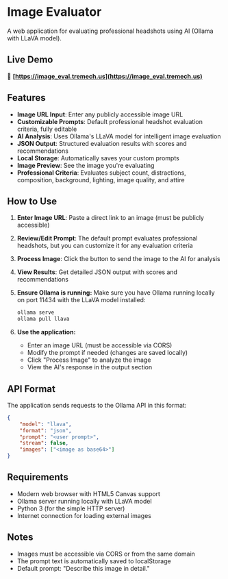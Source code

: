 # Image Evaluator

A web application for evaluating professional headshots using AI (Ollama with LLaVA model).

## Live Demo

🚀 **[https://image_eval.tremech.us](https://image_eval.tremech.us)**

## Features

- **Image URL Input**: Enter any publicly accessible image URL
- **Customizable Prompts**: Default professional headshot evaluation criteria, fully editable
- **AI Analysis**: Uses Ollama's LLaVA model for intelligent image evaluation
- **JSON Output**: Structured evaluation results with scores and recommendations
- **Local Storage**: Automatically saves your custom prompts
- **Image Preview**: See the image you're evaluating
- **Professional Criteria**: Evaluates subject count, distractions, composition, background, lighting, image quality, and attire

## How to Use

1. **Enter Image URL**: Paste a direct link to an image (must be publicly accessible)
2. **Review/Edit Prompt**: The default prompt evaluates professional headshots, but you can customize it for any evaluation criteria
3. **Process Image**: Click the button to send the image to the AI for analysis
4. **View Results**: Get detailed JSON output with scores and recommendations

2. **Ensure Ollama is running:**
   Make sure you have Ollama running locally on port 11434 with the LLaVA model installed:
   ```bash
   ollama serve
   ollama pull llava
   ```

3. **Use the application:**
   - Enter an image URL (must be accessible via CORS)
   - Modify the prompt if needed (changes are saved locally)
   - Click "Process Image" to analyze the image
   - View the AI's response in the output section

## API Format

The application sends requests to the Ollama API in this format:
```json
{
    "model": "llava",
    "format": "json",
    "prompt": "<user prompt>",
    "stream": false,
    "images": ["<image as base64>"]
}
```

## Requirements

- Modern web browser with HTML5 Canvas support
- Ollama server running locally with LLaVA model
- Python 3 (for the simple HTTP server)
- Internet connection for loading external images

## Notes

- Images must be accessible via CORS or from the same domain
- The prompt text is automatically saved to localStorage
- Default prompt: "Describe this image in detail."